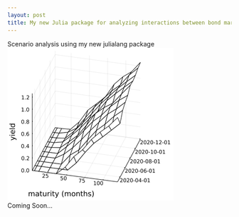 ```yaml
---
layout: post
title: My new Julia package for analyzing interactions between bond markets and the macroeconomy
---
```


Scenario analysis using my new julialang package <br>
![yields](/_posts/res_yield.png)<br>
Coming Soon...

